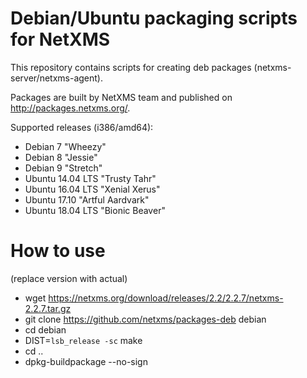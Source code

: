 # Debian/Ubuntu packaging scripts for NetXMS

This repository contains scripts for creating deb packages (netxms-server/netxms-agent).

Packages are built by NetXMS team and published on http://packages.netxms.org/.

Supported releases (i386/amd64):
 * Debian 7 "Wheezy"
 * Debian 8 "Jessie"
 * Debian 9 "Stretch"
 * Ubuntu 14.04 LTS "Trusty Tahr"
 * Ubuntu 16.04 LTS "Xenial Xerus"
 * Ubuntu 17.10 "Artful Aardvark"
 * Ubuntu 18.04 LTS "Bionic Beaver"

# How to use

(replace version with actual)

* wget https://netxms.org/download/releases/2.2/2.2.7/netxms-2.2.7.tar.gz
* git clone https://github.com/netxms/packages-deb debian
* cd debian
* DIST=`lsb_release -sc` make
* cd ..
* dpkg-buildpackage --no-sign
